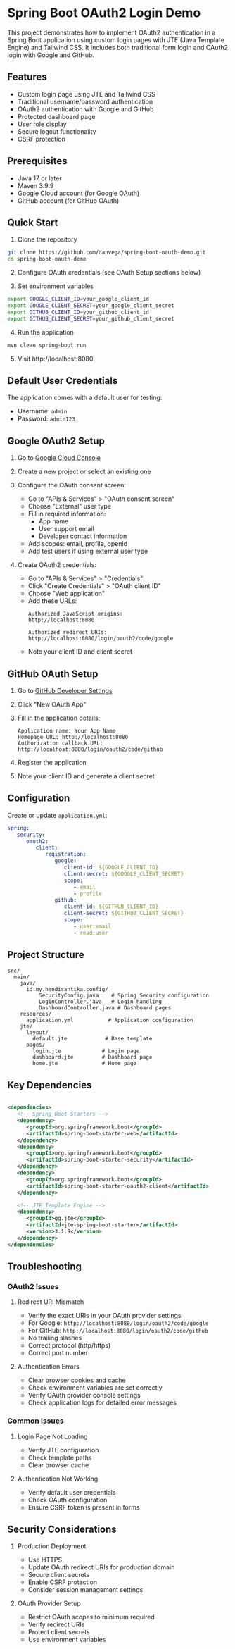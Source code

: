 # Spring Boot OAuth2 Login Demo

This project demonstrates how to implement OAuth2 authentication in a Spring Boot application using custom login pages
with JTE (Java Template Engine) and Tailwind CSS. It includes both traditional form login and OAuth2 login with Google
and GitHub.

## Features

- Custom login page using JTE and Tailwind CSS
- Traditional username/password authentication
- OAuth2 authentication with Google and GitHub
- Protected dashboard page
- User role display
- Secure logout functionality
- CSRF protection

## Prerequisites

- Java 17 or later
- Maven 3.9.9
- Google Cloud account (for Google OAuth)
- GitHub account (for GitHub OAuth)

## Quick Start

1. Clone the repository

```bash
git clone https://github.com/danvega/spring-boot-oauth-demo.git
cd spring-boot-oauth-demo
```

2. Configure OAuth credentials (see OAuth Setup sections below)

3. Set environment variables

```bash
export GOOGLE_CLIENT_ID=your_google_client_id
export GOOGLE_CLIENT_SECRET=your_google_client_secret
export GITHUB_CLIENT_ID=your_github_client_id
export GITHUB_CLIENT_SECRET=your_github_client_secret
```

4. Run the application

```bash
mvn clean spring-boot:run
```

5. Visit http://localhost:8080

## Default User Credentials

The application comes with a default user for testing:

- Username: `admin`
- Password: `admin123`

## Google OAuth2 Setup

1. Go to [Google Cloud Console](https://console.cloud.google.com/)

2. Create a new project or select an existing one

3. Configure the OAuth consent screen:
   - Go to "APIs & Services" > "OAuth consent screen"
   - Choose "External" user type
   - Fill in required information:
      - App name
      - User support email
      - Developer contact information
   - Add scopes: email, profile, openid
   - Add test users if using external user type

4. Create OAuth2 credentials:
   - Go to "APIs & Services" > "Credentials"
   - Click "Create Credentials" > "OAuth client ID"
   - Choose "Web application"
   - Add these URLs:
     ```
     Authorized JavaScript origins:
     http://localhost:8080

     Authorized redirect URIs:
     http://localhost:8080/login/oauth2/code/google
     ```
   - Note your client ID and client secret

## GitHub OAuth Setup

1. Go to [GitHub Developer Settings](https://github.com/settings/developers)

2. Click "New OAuth App"

3. Fill in the application details:
   ```
   Application name: Your App Name
   Homepage URL: http://localhost:8080
   Authorization callback URL: http://localhost:8080/login/oauth2/code/github
   ```

4. Register the application

5. Note your client ID and generate a client secret

## Configuration

Create or update `application.yml`:

```yaml
spring:
   security:
      oauth2:
         client:
            registration:
               google:
                  client-id: ${GOOGLE_CLIENT_ID}
                  client-secret: ${GOOGLE_CLIENT_SECRET}
                  scope:
                     - email
                     - profile
               github:
                  client-id: ${GITHUB_CLIENT_ID}
                  client-secret: ${GITHUB_CLIENT_SECRET}
                  scope:
                     - user:email
                     - read:user

```

## Project Structure

```
src/
  main/
    java/
      id.my.hendisantika.config/
          SecurityConfig.java    # Spring Security configuration
          LoginController.java   # Login handling
          DashboardController.java # Dashboard pages
    resources/
      application.yml           # Application configuration
    jte/
      layout/
        default.jte            # Base template
      pages/
        login.jte             # Login page
        dashboard.jte         # Dashboard page
        home.jte              # Home page
```

## Key Dependencies

```xml

<dependencies>
   <!-- Spring Boot Starters -->
   <dependency>
      <groupId>org.springframework.boot</groupId>
      <artifactId>spring-boot-starter-web</artifactId>
   </dependency>
   <dependency>
      <groupId>org.springframework.boot</groupId>
      <artifactId>spring-boot-starter-security</artifactId>
   </dependency>
   <dependency>
      <groupId>org.springframework.boot</groupId>
      <artifactId>spring-boot-starter-oauth2-client</artifactId>
   </dependency>

   <!-- JTE Template Engine -->
   <dependency>
      <groupId>gg.jte</groupId>
      <artifactId>jte-spring-boot-starter</artifactId>
      <version>3.1.9</version>
   </dependency>
</dependencies>
```

## Troubleshooting

### OAuth2 Issues

1. Redirect URI Mismatch
   - Verify the exact URIs in your OAuth provider settings
   - For Google: `http://localhost:8080/login/oauth2/code/google`
   - For GitHub: `http://localhost:8080/login/oauth2/code/github`
   - No trailing slashes
   - Correct protocol (http/https)
   - Correct port number

2. Authentication Errors
   - Clear browser cookies and cache
   - Check environment variables are set correctly
   - Verify OAuth provider console settings
   - Check application logs for detailed error messages

### Common Issues

1. Login Page Not Loading
   - Verify JTE configuration
   - Check template paths
   - Clear browser cache

2. Authentication Not Working
   - Verify default user credentials
   - Check OAuth configuration
   - Ensure CSRF token is present in forms

## Security Considerations

1. Production Deployment
   - Use HTTPS
   - Update OAuth redirect URIs for production domain
   - Secure client secrets
   - Enable CSRF protection
   - Consider session management settings

2. OAuth Provider Setup
   - Restrict OAuth scopes to minimum required
   - Verify redirect URIs
   - Protect client secrets
   - Use environment variables
